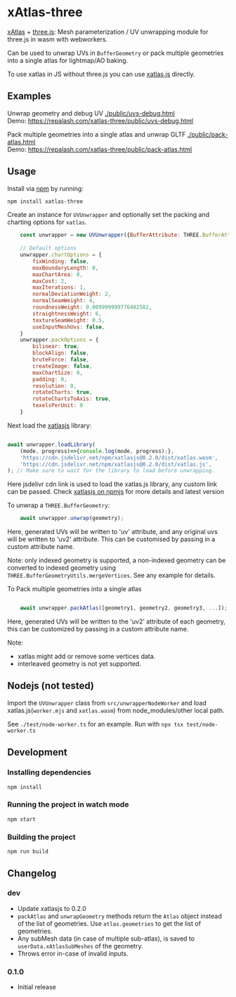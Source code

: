 # xAtlas-three
[xAtlas](https://github.com/jpcy/xatlas) + [three.js](https://github.com/mrdoob/three.js): Mesh parameterization / UV unwrapping module for three.js in wasm with webworkers.

Can be used to unwrap UVs in `BufferGeometry` or pack multiple geometries into a single atlas for lightmap/AO baking.

To use xatlas in JS without three.js you can use [xatlas.js](https://github.com/repalash/xatlas.js) directly.

## Examples
Unwrap geometry and debug UV
[./public/uvs-debug.html](./public/uvs-debug.html) <br> 
Demo: https://repalash.com/xatlas-three/public/uvs-debug.html

Pack multiple geometries into a single atlas and unwrap GLTF
[./public/pack-atlas.html](./public/pack-atlas.html) <br> 
Demo: https://repalash.com/xatlas-three/public/pack-atlas.html

## Usage
Install via [npm](https://www.npmjs.com/package/xatlas-three) by running:
```sh
npm install xatlas-three
```

Create an instance for `UVUnwrapper` and optionally set the packing and charting options for `xatlas`.
```js
    const unwrapper = new UVUnwrapper({BufferAttribute: THREE.BufferAttribute});
    
    // Default options
    unwrapper.chartOptions = {
        fixWinding: false,
        maxBoundaryLength: 0,
        maxChartArea: 0,
        maxCost: 2,
        maxIterations: 1,
        normalDeviationWeight: 2,
        normalSeamWeight: 4,
        roundnessWeight: 0.009999999776482582,
        straightnessWeight: 6,
        textureSeamWeight: 0.5,
        useInputMeshUvs: false,
    }
    unwrapper.packOptions = {
        bilinear: true,
        blockAlign: false,
        bruteForce: false,
        createImage: false,
        maxChartSize: 0,
        padding: 0,
        resolution: 0,
        rotateCharts: true,
        rotateChartsToAxis: true,
        texelsPerUnit: 0
    }

```

Next load the [xatlasjs](https://github.com/repalash/xatlas.js) library:
```js

await unwrapper.loadLibrary(
    (mode, progress)=>{console.log(mode, progress);},
    'https://cdn.jsdelivr.net/npm/xatlasjs@0.2.0/dist/xatlas.wasm',
    'https://cdn.jsdelivr.net/npm/xatlasjs@0.2.0/dist/xatlas.js',
); // Make sure to wait for the library to load before unwrapping.

```
Here jsdelivr cdn link is used to load the xatlas.js library, any custom link can be passed.
Check [xatlasjs on npmjs](https://www.npmjs.com/package/xatlasjs) for more details and latest version

To unwrap a `THREE.BufferGeometry`: 
```js
    await unwrapper.unwrap(geometry);
```
Here, generated UVs will be written to 'uv' attribute, and any original uvs will be written to 'uv2' attribute. This can be customised by passing in a custom attribute name.

Note: only indexed geometry is supported, a non-indexed geometry can be converted to indexed geometry using `THREE.BufferGeometryUtils.mergeVertices`. See any example for details.

To Pack multiple geometries into a single atlas
```js

    await unwrapper.packAtlas([geometry1, geometry2, geometry3, ...]);

```
Here, generated UVs will be written to the 'uv2' attribute of each geometry, this can be customized by passing in a custom attribute name.

Note: 
* xatlas might add or remove some vertices data.
* interleaved geometry is not yet supported.

## Nodejs (not tested)

Import the `UVUnwrapper` class from `src/unwrapperNodeWorker` and load xatlas.js(`worker.mjs` and `xatlas.wasm`) from node_modules/other local path.

See `./test/node-worker.ts` for an example. Run with `npx tsx test/node-worker.ts`

## Development

### Installing dependencies

    npm install

### Running the project in watch mode

    npm start

### Building the project

    npm run build


## Changelog

### dev
- Update xatlasjs to 0.2.0
- `packAtlas` and `unwrapGeometry` methods return the `Atlas` object instead of the list of geometries. Use `atlas.geometries` to get the list of geometries.
- Any subMesh data (in case of multiple sub-atlas), is saved to `userData.xAtlasSubMeshes` of the geometry.
- Throws error in-case of invalid inputs.

### 0.1.0
- Initial release
